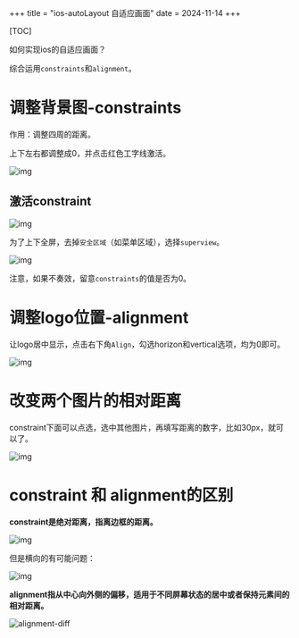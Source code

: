 +++
title = "ios-autoLayout 自适应画面"
date = 2024-11-14
+++

[TOC]

如何实现ios的自适应画面？

综合运用`constraints`和`alignment`。

# 调整背景图-constraints

作用：调整四周的距离。

上下左右都调整成0，并点击红色工字线激活。

![img](https://linxz-aliyun.oss-cn-shenzhen.aliyuncs.com/images/202411141134324.png)

## 激活constraint

![img](https://linxz-aliyun.oss-cn-shenzhen.aliyuncs.com/images/202411141137548.png)

为了上下全屏，去掉`安全区域`（如菜单区域），选择`superview`。

![img](https://linxz-aliyun.oss-cn-shenzhen.aliyuncs.com/images/202411141145465.png)

注意，如果不奏效，留意`constraints`的值是否为0。

# 调整logo位置-alignment

让logo居中显示，点击右下角`Align`，勾选horizon和vertical选项，均为0即可。

![img](https://linxz-aliyun.oss-cn-shenzhen.aliyuncs.com/images/202411141412458.png)

# 改变两个图片的相对距离

constraint下面可以点选，选中其他图片，再填写距离的数字，比如30px，就可以了。

![img](https://linxz-aliyun.oss-cn-shenzhen.aliyuncs.com/images/202411141424916.png)


# constraint 和 alignment的区别

**constraint是绝对距离，指离边框的距离。**

![img](https://linxz-aliyun.oss-cn-shenzhen.aliyuncs.com/images/202411141416506.png)

但是横向的有可能问题：

![img](https://linxz-aliyun.oss-cn-shenzhen.aliyuncs.com/images/202411141416638.png)

**alignment指从中心向外侧的偏移，适用于不同屏幕状态的居中或者保持元素间的相对距离。**

![alignment-diff](https://linxz-aliyun.oss-cn-shenzhen.aliyuncs.com/images/202411141418480.png)
